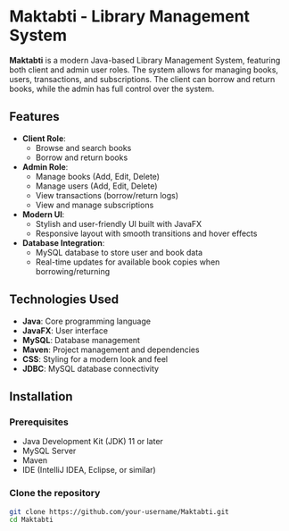 # Maktabti - Library Management System

**Maktabti** is a modern Java-based Library Management System, featuring both client and admin user roles. The system allows for managing books, users, transactions, and subscriptions. The client can borrow and return books, while the admin has full control over the system.

## Features

- **Client Role**:
    - Browse and search books
    - Borrow and return books
- **Admin Role**:
    - Manage books (Add, Edit, Delete)
    - Manage users (Add, Edit, Delete)
    - View transactions (borrow/return logs)
    - View and manage subscriptions
- **Modern UI**:
    - Stylish and user-friendly UI built with JavaFX
    - Responsive layout with smooth transitions and hover effects
- **Database Integration**:
    - MySQL database to store user and book data
    - Real-time updates for available book copies when borrowing/returning

## Technologies Used

- **Java**: Core programming language
- **JavaFX**: User interface
- **MySQL**: Database management
- **Maven**: Project management and dependencies
- **CSS**: Styling for a modern look and feel
- **JDBC**: MySQL database connectivity

## Installation

### Prerequisites

- Java Development Kit (JDK) 11 or later
- MySQL Server
- Maven
- IDE (IntelliJ IDEA, Eclipse, or similar)

### Clone the repository

```bash
git clone https://github.com/your-username/Maktabti.git
cd Maktabti
